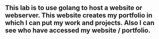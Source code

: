 ## This lab is to use golang to host a website or webserver. This website creates my portfolio in which I can put my work and projects. Also I can see who have accessed my website / portfolio.
